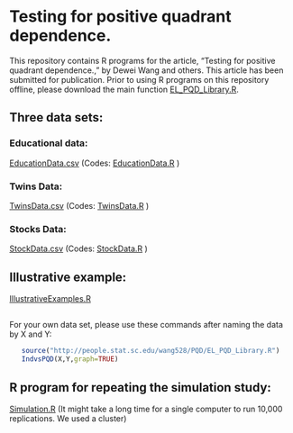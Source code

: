 # Testing for positive quadrant dependence.

This repository contains R programs for the article, 
“Testing for positive quadrant dependence.,” by Dewei Wang and others. 
This article has been submitted for publication.
Prior to using R programs on this repository offline, please download the main function [EL_PQD_Library.R](https://github.com/cftang9/PQD/blob/master/EL_PQD_Library.R). 

## Three data sets:

### Educational data: 

[EducationData.csv](https://github.com/cftang9/PQD/blob/master/EducationData.csv) 
(Codes: [EducationData.R](https://github.com/cftang9/PQD/blob/master/EducationData.R) )

### Twins Data:  

[TwinsData.csv](https://github.com/cftang9/PQD/blob/master/TwinsData.csv) 
(Codes: [TwinsData.R](https://github.com/cftang9/PQD/blob/master/TwinsData.R) )

### Stocks Data: 

[StockData.csv](https://github.com/cftang9/PQD/blob/master/StockData.csv) 
(Codes: [StockData.R](https://github.com/cftang9/PQD/blob/master/StockData.R) )

## Illustrative example: 

[IllustrativeExamples.R](https://github.com/cftang9/PQD/blob/master/IllustrativeExamples.R)

## 
For your own data set, please use these commands after naming the data by X and Y:
```R
   source("http://people.stat.sc.edu/wang528/PQD/EL_PQD_Library.R")
   IndvsPQD(X,Y,graph=TRUE)
```
## R program for repeating the simulation study: 
[Simulation.R](https://github.com/cftang9/PQD/blob/master/Simulation.R)
(It might take a long time for a single computer to run 10,000 replications. We used a cluster)
